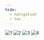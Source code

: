```yaml
---
hide:
  - navigation
  - toc
---
```


![1](https://user-images.githubusercontent.com/56891617/232635876-ebb28403-f4d7-4cd3-a8dc-83781e86c808.png)
![2](https://user-images.githubusercontent.com/56891617/232635893-90958939-c1dd-49f5-98b9-7ee6e2c7eb20.png)
![3](https://user-images.githubusercontent.com/56891617/232635911-3221447b-292c-4fed-bd8e-203d0dced31e.png)
![4](https://user-images.githubusercontent.com/56891617/232635923-a27f9973-6175-4f2f-9b03-cae3531045b0.png)
